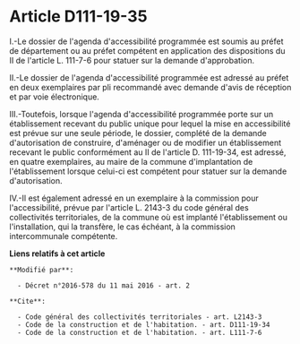 # Article D111-19-35

I.-Le dossier de l'agenda d'accessibilité programmée est soumis au préfet de département ou au préfet compétent en
application des dispositions du II de l'article L. 111-7-6 pour statuer sur la demande d'approbation. 

II.-Le dossier de l'agenda d'accessibilité programmée est adressé au préfet en deux exemplaires par pli recommandé avec
demande d'avis de réception et par voie électronique. 

III.-Toutefois, lorsque l'agenda d'accessibilité programmée porte sur un établissement recevant du public unique pour lequel
la mise en accessibilité est prévue sur une seule période, le dossier, complété de la demande d'autorisation de construire,
d'aménager ou de modifier un établissement recevant le public conformément au II de l'article D. 111-19-34, est adressé, en
quatre exemplaires, au maire de la commune d'implantation de l'établissement lorsque celui-ci est compétent pour statuer sur
la demande d'autorisation. 

IV.-Il est également adressé en un exemplaire à la commission pour l'accessibilité, prévue par l'article L. 2143-3 du code
général des collectivités territoriales, de la commune où est implanté l'établissement ou l'installation, qui la transfère,
le cas échéant, à la commission intercommunale compétente.

**Liens relatifs à cet article**

	**Modifié par**:

	  - Décret n°2016-578 du 11 mai 2016 - art. 2

	**Cite**:

	  - Code général des collectivités territoriales - art. L2143-3
	  - Code de la construction et de l'habitation. - art. D111-19-34
	  - Code de la construction et de l'habitation. - art. L111-7-6
